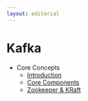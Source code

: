 ```yaml
---
layout: editorial
---
```


# Kafka

* Core Concepts
    * [Introduction](introduction.md)
    * [Core Components](core-components.md)
    * [Zookeeper & KRaft](zookeeper-and-kraft.md)
